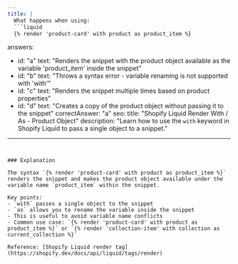 ```yaml
---
title: |
  What happens when using:
  ```liquid
  {% render 'product-card' with product as product_item %}
  ```

answers:
  - id: "a"
    text: "Renders the snippet with the product object available as the variable 'product_item' inside the snippet"
  - id: "b"
    text: "Throws a syntax error - variable renaming is not supported with 'with'"
  - id: "c"
    text: "Renders the snippet multiple times based on product properties"
  - id: "d"
    text: "Creates a copy of the product object without passing it to the snippet"
correctAnswer: "a"
seo:
  title: "Shopify Liquid Render With / As - Product Object"
  description: "Learn how to use the `with` keyword in Shopify Liquid to pass a single object to a snippet."
---
```


### Explanation

The syntax `{% render 'product-card' with product as product_item %}` renders the snippet and makes the product object available under the variable name `product_item` within the snippet.

Key points:
- `with` passes a single object to the snippet
- `as` allows you to rename the variable inside the snippet
- This is useful to avoid variable name conflicts
- Common use case: `{% render 'product-card' with product as product_item %}` or `{% render 'collection-item' with collection as current_collection %}`

Reference: [Shopify Liquid render tag](https://shopify.dev/docs/api/liquid/tags/render) 